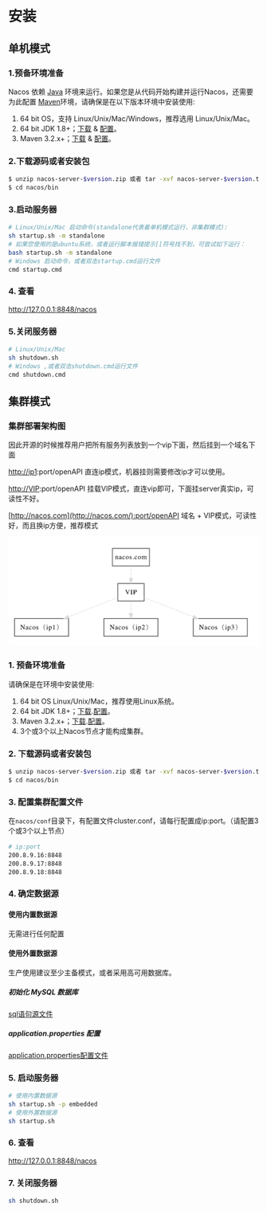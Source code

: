 # 安装

## 单机模式

### 1.预备环境准备

Nacos 依赖 [Java](https://docs.oracle.com/cd/E19182-01/820-7851/inst_cli_jdk_javahome_t/) 环境来运行。如果您是从代码开始构建并运行Nacos，还需要为此配置 [Maven](https://maven.apache.org/index.html)环境，请确保是在以下版本环境中安装使用:

1. 64 bit OS，支持 Linux/Unix/Mac/Windows，推荐选用 Linux/Unix/Mac。
2. 64 bit JDK 1.8+；[下载](http://www.oracle.com/technetwork/java/javase/downloads/jdk8-downloads-2133151.html) & [配置](https://docs.oracle.com/cd/E19182-01/820-7851/inst_cli_jdk_javahome_t/)。
3. Maven 3.2.x+；[下载](https://maven.apache.org/download.cgi) & [配置](https://maven.apache.org/settings.html)。

### 2.下载源码或者安装包

```sh
$ unzip nacos-server-$version.zip 或者 tar -xvf nacos-server-$version.tar.gz
$ cd nacos/bin
```

### 3.启动服务器

```sh
# Linux/Unix/Mac 启动命令(standalone代表着单机模式运行，非集群模式):
sh startup.sh -m standalone
# 如果您使用的是ubuntu系统，或者运行脚本报错提示[[符号找不到，可尝试如下运行：
bash startup.sh -m standalone
# Windows 启动命令，或者双击startup.cmd运行文件
cmd startup.cmd
```

### 4. 查看

http://127.0.0.1:8848/nacos

### 5.关闭服务器

```sh
# Linux/Unix/Mac
sh shutdown.sh
# Windows ,或者双击shutdown.cmd运行文件
cmd shutdown.cmd
```

## 集群模式

### 集群部署架构图

因此开源的时候推荐用户把所有服务列表放到一个vip下面，然后挂到一个域名下面

[http://ip1](http://ip1/):port/openAPI 直连ip模式，机器挂则需要修改ip才可以使用。

[http://VIP](http://vip/):port/openAPI 挂载VIP模式，直连vip即可，下面挂server真实ip，可读性不好。

[http://nacos.com](http://nacos.com/):port/openAPI 域名 + VIP模式，可读性好，而且换ip方便，推荐模式

![deployDnsVipMode.jpg](运维.assets/1561258986171-4ddec33c-a632-4ec3-bfff-7ef4ffc33fb9-20200917121713523.jpeg)

### 1. 预备环境准备

请确保是在环境中安装使用:

1. 64 bit OS Linux/Unix/Mac，推荐使用Linux系统。
2. 64 bit JDK 1.8+；[下载](http://www.oracle.com/technetwork/java/javase/downloads/jdk8-downloads-2133151.html).[配置](https://docs.oracle.com/cd/E19182-01/820-7851/inst_cli_jdk_javahome_t/)。
3. Maven 3.2.x+；[下载](https://maven.apache.org/download.cgi).[配置](https://maven.apache.org/settings.html)。
4. 3个或3个以上Nacos节点才能构成集群。

### 2. 下载源码或者安装包

```sh
$ unzip nacos-server-$version.zip 或者 tar -xvf nacos-server-$version.tar.gz
$ cd nacos/bin
```

### 3. 配置集群配置文件

在`nacos/conf`目录下，有配置文件cluster.conf，请每行配置成ip:port。（请配置3个或3个以上节点）

```sh
# ip:port
200.8.9.16:8848
200.8.9.17:8848
200.8.9.18:8848
```

### 4. 确定数据源

#### 使用内置数据源

无需进行任何配置

#### 使用外置数据源

生产使用建议至少主备模式，或者采用高可用数据库。

##### 初始化 MySQL 数据库

[sql语句源文件](https://github.com/alibaba/nacos/blob/master/distribution/conf/nacos-mysql.sql)

##### application.properties 配置

[application.properties配置文件](https://github.com/alibaba/nacos/blob/master/distribution/conf/application.properties)

### 5. 启动服务器

```sh
# 使用内置数据源
sh startup.sh -p embedded
# 使用外置数据源
sh startup.sh
```

### 6. 查看

http://127.0.0.1:8848/nacos

### 7. 关闭服务器

```sh
sh shutdown.sh
```

